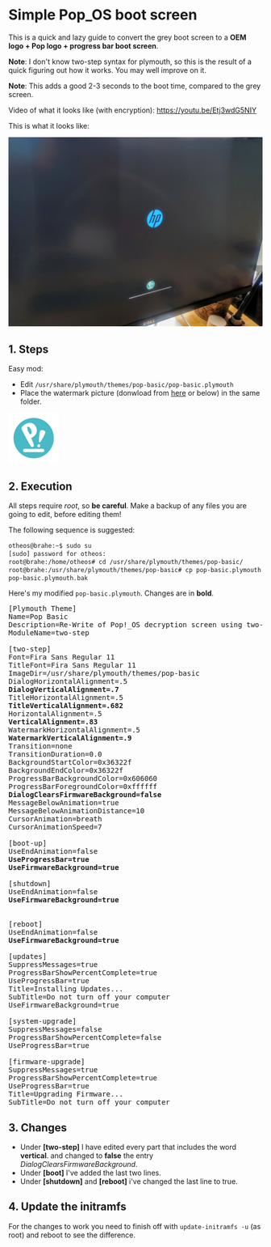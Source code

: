 # Simple Pop_OS boot screen

This is a quick and lazy guide to convert the grey boot screen to a **OEM logo + Pop logo + progress bar boot screen**. 

**Note**: I don't know two-step syntax for plymouth, so this is the result of a quick figuring out how it works. You may well improve on it.

**Note**: This adds a good 2-3 seconds to the boot time, compared to the grey screen.

Video of what it looks like (with encryption): https://youtu.be/Etj3wdG5NIY

This is what it looks like:

![Boot Screen](../assets/bootscreen.jpg)

## 1. Steps
Easy mod:
* Edit ```/usr/share/plymouth/themes/pop-basic/pop-basic.plymouth```
* Place the watermark picture (donwload from [here](https://github.com/spxak1/weywot/blob/main/assets/watermark.png) or below) in the same folder.

![Pop Logo](../assets/watermark.png)

## 2. Execution
All steps require *root*, so **be careful**. Make a backup of any files you are going to edit, before editing them!

The following sequence is suggested:
~~~
otheos@brahe:~$ sudo su
[sudo] password for otheos: 
root@brahe:/home/otheos# cd /usr/share/plymouth/themes/pop-basic/
root@brahe:/usr/share/plymouth/themes/pop-basic# cp pop-basic.plymouth pop-basic.plymouth.bak
~~~

Here's my modified ```pop-basic.plymouth```. Changes are in **bold**.

<pre>
[Plymouth Theme]
Name=Pop Basic
Description=Re-Write of Pop!_OS decryption screen using two-step rather than pl>
ModuleName=two-step

[two-step]
Font=Fira Sans Regular 11
TitleFont=Fira Sans Regular 11
ImageDir=/usr/share/plymouth/themes/pop-basic
DialogHorizontalAlignment=.5
<b>DialogVerticalAlignment=.7</b>
TitleHorizontalAlignment=.5
<b>TitleVerticalAlignment=.682</b>
HorizontalAlignment=.5
<b>VerticalAlignment=.83</b>
WatermarkHorizontalAlignment=.5
<b>WatermarkVerticalAlignment=.9</b>
Transition=none
TransitionDuration=0.0
BackgroundStartColor=0x36322f
BackgroundEndColor=0x36322f
ProgressBarBackgroundColor=0x606060
ProgressBarForegroundColor=0xffffff
<b>DialogClearsFirmwareBackground=false</b>
MessageBelowAnimation=true
MessageBelowAnimationDistance=10
CursorAnimation=breath
CursorAnimationSpeed=7

[boot-up]
UseEndAnimation=false
<b>UseProgressBar=true</b>
<b>UseFirmwareBackground=true</b>

[shutdown]
UseEndAnimation=false
<b>UseFirmwareBackground=true</b>


[reboot]
UseEndAnimation=false
<b>UseFirmwareBackground=true</b>

[updates]
SuppressMessages=true
ProgressBarShowPercentComplete=true
UseProgressBar=true
Title=Installing Updates...
SubTitle=Do not turn off your computer
UseFirmwareBackground=true

[system-upgrade]
SuppressMessages=false
ProgressBarShowPercentComplete=false
UseProgressBar=true

[firmware-upgrade]
SuppressMessages=true
ProgressBarShowPercentComplete=true
UseProgressBar=true
Title=Upgrading Firmware...
SubTitle=Do not turn off your computer
</pre>

## 3. Changes

* Under **[two-step]** I have edited every part that includes the word **vertical**. and changed to **false** the entry *DialogClearsFirmwareBackground*.
* Under **[boot]** I've added the last two lines.
* Under **[shutdown]** and **[reboot]** i've changed the last line to true.

## 4. Update the initramfs

For the changes to work you need to finish off with ```update-initramfs -u``` (as root) and reboot to see the difference.



